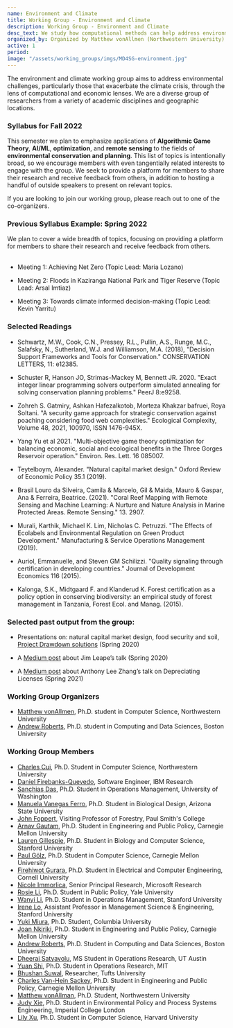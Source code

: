 ```yaml
---
name: Environment and Climate
title: Working Group - Environment and Climate
description: Working Group - Environment and Climate
desc_text: We study how computational methods can help address environmental challenges, particularly those that exacerbate the climate crisis.
organized_by: Organized by Matthew vonAllmen (Northwestern University) and Andrew Roberts (Boston University)
active: 1
period: 
image: "/assets/working_groups/imgs/MD4SG-environment.jpg"
---
```


The environment and climate working group aims to address environmental challenges, particularly those that exacerbate the climate crisis, through the lens of computational and economic lenses. We are a diverse group of researchers from a variety of academic disciplines and geographic locations.

### **Syllabus for Fall 2022**

This semester we plan to emphasize applications of **Algorithmic Game Theory**, **AI/ML**, **optimization**, and **remote sensing** to the fields of **environmental conservation and planning**. This list of topics is intentionally broad, so we encourage members with even tangentially related interests to engage with the group. We seek to provide a platform for members to share their research and receive feedback from others, in addition to hosting a handful of outside speakers to present on relevant topics. 

If you are looking to join our working group, please reach out to one of the co-organizers. 

### **Previous Syllabus Example: Spring 2022**
  
We plan to cover a wide breadth of topics, focusing on providing a platform for members to share their research and receive feedback from others.  
 
*   Meeting 1: Achieving Net Zero (Topic Lead: Maria Lozano)
    
*   Meeting 2: Floods in Kaziranga National Park and Tiger Reserve (Topic Lead: Arsal Imtiaz)
    
*   Meeting 3: Towards climate informed decision-making (Topic Lead: Kevin Yarritu)

### **Selected Readings**

*   Schwartz, M.W., Cook, C.N., Pressey, R.L., Pullin, A.S., Runge, M.C., Salafsky, N., Sutherland, W.J. and Williamson, M.A. (2018), "Decision Support Frameworks and Tools for Conservation." CONSERVATION LETTERS, 11: e12385.
    
*   Schuster R, Hanson JO, Strimas-Mackey M, Bennett JR. 2020. "Exact integer linear programming solvers outperform simulated annealing for solving conservation planning problems." PeerJ 8:e9258.
    
*   Zohreh S. Gatmiry, Ashkan Hafezalkotob, Morteza Khakzar bafruei, Roya Soltani. "A security game approach for strategic conservation against poaching considering food web complexities." Ecological Complexity, Volume 48, 2021, 100970, ISSN 1476-945X.
    
*   Yang Yu et al 2021. "Multi-objective game theory optimization for balancing economic, social and ecological benefits in the Three Gorges Reservoir operation." Environ. Res. Lett. 16 085007.
    
*   Teytelboym, Alexander. "Natural capital market design." Oxford Review of Economic Policy 35.1 (2019).
    
*   Brasil Louro da Silveira, Camila & Marcelo, Gil & Maida, Mauro & Gaspar, Ana & Ferreira, Beatrice. (2021). "Coral Reef Mapping with Remote Sensing and Machine Learning: A Nurture and Nature Analysis in Marine Protected Areas. Remote Sensing." 13. 2907.
    
*   Murali, Karthik, Michael K. Lim, Nicholas C. Petruzzi. "The Effects of Ecolabels and Environmental Regulation on Green Product Development." Manufacturing & Service Operations Management (2019).
    
*   Auriol, Emmanuelle, and Steven GM Schilizzi. "Quality signaling through certification in developing countries." Journal of Development Economics 116 (2015).
    
*   Kalonga, S.K., Midtgaard F. and Klanderud K. Forest certification as a policy option in conserving biodiversity: an empirical study of forest management in Tanzania, Forest Ecol. and Manag. (2015).

### **Selected past output from the group:**

*   Presentations on: natural capital market design, food security and soil, [Project Drawdown solutions](https://drawdown.org/) (Spring 2020)
    
*   A [Medium post](https://medium.com/@md4sg/reflections-on-jim-leapes-march-colloquium-harnessing-global-markets-for-a-transition-to-11dcf00f0454) about Jim Leape’s talk (Spring 2020)
    
*   A [Medium post](https://md4sg.medium.com/depreciating-licenses-a6ae3783226b) about Anthony Lee Zhang’s talk on Depreciating Licenses (Spring 2021)

### Working Group Organizers

- [Matthew vonAllmen](#), Ph.D. student in Computer Science, Northwestern University
- [Andrew Roberts](https://www.linkedin.com/in/andrew-roberts5/), Ph.D. student in Computing and Data Sciences, Boston University

### Working Group Members

- [Charles Cui](#), Ph.D. Student in Computer Science, Northwestern University
- [Daniel Firebanks-Quevedo](#), Software Engineer, IBM Research
- [Sanchias Das](#), Ph.D. Student in Operations Management, University of Washington
- [Manuela Vanegas Ferro](#), Ph.D. Student in Biological Design, Arizona State University
- [John Foppert](#), Visiting Professor of Forestry, Paul Smith's College
- [Arnav Gautam](#), Ph.D. Student in Engineering and Public Policy, Carnegie Mellon University
- [Lauren Gillespie](#), Ph.D. Student in Biology and Computer Science, Stanford University
- [Paul Gölz](#), Ph.D. Student in Computer Science, Carnegie Mellon University
- [Firehiwot Gurara](#), Ph.D. Student in Electrical and Computer Engineering, Cornell University
- [Nicole Immorlica](#), Senior Principal Research, Microsoft Research
- [Rosie Li](#), Ph.D. Student in Public Policy, Yale University
- [Wanyi Li](https://web.stanford.edu/~wanyili/), Ph.D. Student in Operations Management, Stanford University
- [Irene Lo](https://sites.google.com/view/irene-lo), Assistant Professor in Management Science & Engineering, Stanford University
- [Yuki Miura](#), Ph.D. Student, Columbia University
- [Joan Nkiriki](https://joan-nkiriki.wixsite.com/jrnkiriki), Ph.D. Student in Engineering and Public Policy, Carnegie Mellon University
- [Andrew Roberts](https://github.com/arob5), Ph.D. Student in Computing and Data Sciences, Boston University
- [Dheeraj Satyavolu](#), MS Student in Operations Research, UT Austin
- [Yuan Shi](#), Ph.D. Student in Operations Research, MIT
- [Bhushan Suwal](#), Researcher, Tufts University
- [Charles Van-Hein Sackey](#), Ph.D. Student in Engineering and Public Policy, Carnegie Mellon University
- [Matthew vonAllman](#), Ph.D. Student, Northwestern University
- [Judy Xie](#), Ph.D. Student in Environmental Policy and Process Systems Engineering, Imperial College London
- [Lily Xu](https://lily-x.github.io/), Ph.D. Student in Computer Science, Harvard University